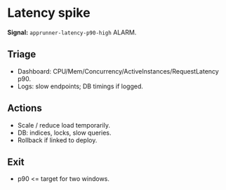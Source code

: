 # Latency spike
**Signal:** `apprunner-latency-p90-high` ALARM.

## Triage
- Dashboard: CPU/Mem/Concurrency/ActiveInstances/RequestLatency p90.
- Logs: slow endpoints; DB timings if logged.

## Actions
- Scale / reduce load temporarily.
- DB: indices, locks, slow queries.
- Rollback if linked to deploy.

## Exit
- p90 <= target for two windows.
